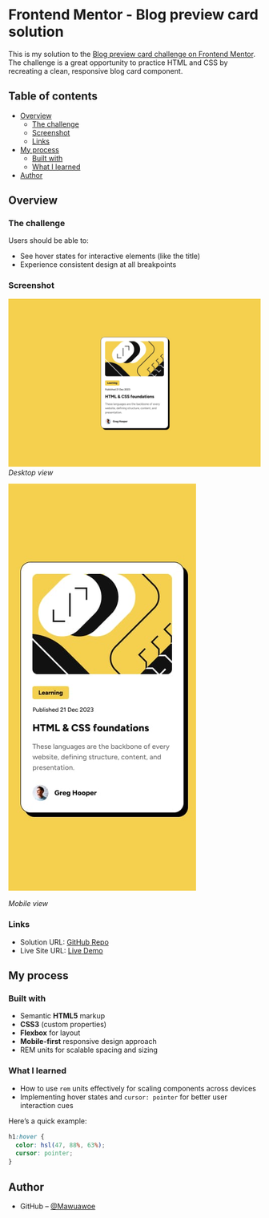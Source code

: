 # Frontend Mentor - Blog preview card solution

This is my solution to the [Blog preview card challenge on Frontend Mentor](https://www.frontendmentor.io/challenges/blog-preview-card-ckPaj01IcS). The challenge is a great opportunity to practice HTML and CSS by recreating a clean, responsive blog card component.

## Table of contents

- [Overview](#overview)
  - [The challenge](#the-challenge)
  - [Screenshot](#screenshot)
  - [Links](#links)
- [My process](#my-process)
  - [Built with](#built-with)
  - [What I learned](#what-i-learned)
- [Author](#author)


## Overview

### The challenge

Users should be able to:

- See hover states for interactive elements (like the title)
- Experience consistent design at all breakpoints


### Screenshot

![Screenshot of Blog Preview Card](./design/desktop-design.jpg)
*Desktop view*

![Screenshot of Blog Preview Card](./design/mobile-design.jpg)

*Mobile view*

### Links

- Solution URL: [GitHub Repo](https://github.com/Mawuawoe/Frontend_projects/tree/main/blog_preview_card/blog-preview-card-main)
- Live Site URL: [Live Demo](https://frontend-projects-blogcard.vercel.app/)

## My process

### Built with

- Semantic **HTML5** markup
- **CSS3** (custom properties)
- **Flexbox** for layout
- **Mobile-first** responsive design approach
- REM units for scalable spacing and sizing

### What I learned

- How to use `rem` units effectively for scaling components across devices
- Implementing hover states and `cursor: pointer` for better user interaction cues

Here’s a quick example:

```css
h1:hover {
  color: hsl(47, 88%, 63%);
  cursor: pointer;
}
```

## Author

- GitHub – [@Mawuawoe](https://github.com/Mawuawoe)
